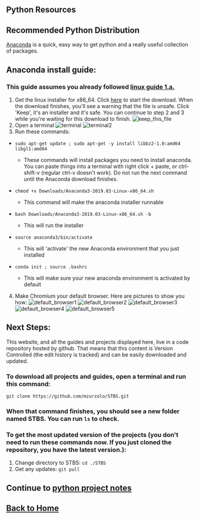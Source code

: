 ## Python Resources

## Recommended Python Distribution

[Anaconda](https://www.anaconda.com/distribution/) is a quick, easy way to get python and a really useful collection of packages.

## Anaconda install guide:

### This guide assumes you already followed [linux guide 1.a.](../Linux/README.md)

1. Get the linux installer for x86_64\. Click [here](https://repo.anaconda.com/archive/Anaconda3-2019.03-Linux-x86_64.sh) to start the download. When the download finishes, you'll see a warning that the file is unsafe. Click 'Keep', it's an installer and it's safe. You can continue to step 2 and 3 while you're waiting for this download to finish. ![keep_this_file](Pictures/keep_this_file.png)
2. Open a terminal ![terminal](Pictures/terminal.png) ![terminal2](Pictures/terminal2.png)
3. Run these commands:

  - `sudo apt-get update ; sudo apt-get -y install libbz2-1.0:amd64 libgl1:amd64`

    - These commands will install packages you need to install anaconda. You can paste things into a terminal with right click + paste, or ctrl-shift-v (regular ctrl-v doesn't work). Do not run the next command until the Anaconda download finishes.

  - `chmod +x Downloads/Anaconda3-2019.03-Linux-x86_64.sh`

    - This command will make the anaconda installer runnable

  - `bash Downloads/Anaconda3-2019.03-Linux-x86_64.sh -b`

    - This will run the installer

  - `source anaconda3/bin/activate`

    - This will 'activate' the new Anaconda environment that you just installed

  - `conda init ; source .bashrc`

    - This will make sure your new anaconda environment is activated by default

4. Make Chromium your default browser. Here are pictures to show you how: ![default_browser1](Pictures/default_browser1.png) ![default_browser2](Pictures/default_browser2.png) ![default_browser3](Pictures/default_browser3.png) ![default_browser4](Pictures/default_browser4.png) ![default_browser5](Pictures/default_browser5.png)

## Next Steps:

This website, and all the guides and projects displayed here, live in a code repository hosted by github. That means that this content is Version Controlled (the edit history is tracked) and can be easily downloaded and updated.

### To download all projects and guides, open a terminal and run this command:

`git clone https://github.com/mzurzolo/STBS.git`

### When that command finishes, you should see a new folder named STBS. You can run `ls` to check.

### To get the most updated version of the projects (you don't need to run these commands now. If you just cloned the repository, you have the latest version.):

1. Change directory to STBS: `cd ./STBS`
2. Get any updates: `git pull`

## Continue to [python project notes](Projects/README.md)

## [Back to Home](https://skiptheboringstuff.com)
